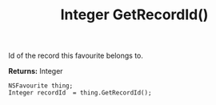 ﻿---
uid: crmscript_ref_NSFavourite_GetRecordId
title: Integer GetRecordId()
intellisense: NSFavourite.GetRecordId
keywords: NSFavourite, GetRecordId
so.topic: reference
---

Id of the record this favourite belongs to.

**Returns:** Integer


```crmscript
NSFavourite thing;
Integer recordId  = thing.GetRecordId();
```



